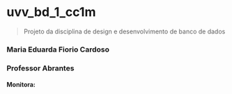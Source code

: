 # uvv_bd_1_cc1m
>Projeto da disciplina de design e desenvolvimento de banco de dados
### Maria Eduarda Fiorio Cardoso
### Professor Abrantes
#### Monitora:
